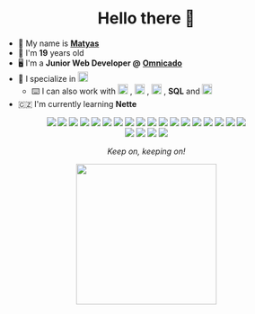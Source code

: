 
<h1 align="center">Hello there 👋</h1>

- :man: My name is <a href="https://www.linkedin.com/in/matyas-zavora/?locale=en_US">**Matyas**</a> 
- :calendar: I'm **19** years old
- :desktop_computer: I'm a **Junior Web Developer @** <a href="https://omnicado.com/">**Omnicado**</a>  
- :elephant: I specialize in <img src="https://cdn.worldvectorlogo.com/logos/php-1.svg" alt="PHP" height="18" style="margin-top: 1px;"/>  
	- :keyboard: I can also work with <img src="https://cdn.worldvectorlogo.com/logos/javascript-1.svg" alt="Javascript" height="18" style="margin-top: 1px;"/>  , <img src="https://cdn.worldvectorlogo.com/logos/html-1.svg" alt="HTML" height="18" style="margin-top: 1px;"/>  , <img src="https://cdn.worldvectorlogo.com/logos/css-3.svg" alt="CSS" height="18" style="margin-top: 1px;"/>  , **SQL** and <img src="https://cdn.worldvectorlogo.com/logos/c--4.svg" alt="C#" height="18" style="margin-top: 1px;"/>
- :czech_republic: I'm currently learning **Nette**

<p align="middle">
	<a href="https://en.wikipedia.org/wiki/Neon_Genesis_Evangelion" target=”_blank”><img src="https://cyber.dabamos.de/88x31/evangelion.gif"></a>
	<a href="#"><img src="https://cyber.dabamos.de/88x31/github-check.gif"></a>
	<a href="https://store.steampowered.com/app/70/HalfLife/" target=”_blank”><img src="https://cyber.dabamos.de/88x31/half-life.gif"></a>
	<img src="https://cyber.dabamos.de/88x31/hatems.gif">
	<img src="https://cyber.dabamos.de/88x31/imissxp.gif">
	<img src="https://cyber.dabamos.de/88x31/linux_powered.gif">
	<img src="https://capstasher.neocities.org/88x31Buttons/mysqla.gif">
	<a href="https://neocities.org" target=”_blank”><img src="https://cyber.dabamos.de/88x31/neocities3.gif"></a>
	<img src="https://cyber.dabamos.de/88x31/nft.gif">
	<a href="https://getpaint.net" target=”_blank”><img src="https://cyber.dabamos.de/88x31/paintnet.gif"></a>
	<img src="https://cyber.dabamos.de/88x31/php4_88x31.gif">
	<img src="https://cyber.dabamos.de/88x31/proxmox.gif">
	<img src="https://cyber.dabamos.de/88x31/anythingbut.gif">
	<img src="https://cyber.dabamos.de/88x31/bitwarden.gif">
	<img src="https://cyber.dabamos.de/88x31/cssdif.gif">
	<img src="https://anlucas.neocities.org/drpepper.gif">
	<a href="https://dimden.dev/" target=”_blank”><img src="https://dimden.dev/services/images/88x31.gif"></a>
	<a href="https://open.spotify.com/artist/1oR9pQhucVTJyi5lH2Y2iT?si=6v0MH531S4GDkDPpf_oKfQ" target=”_blank”><img src="https://capstasher.neocities.org/88x31Buttons/banshee.gif"></a>
	<br>
	<a href="https://github.com/matyas-zavora/aplha-2" target=”_blank”><img src="https://i.imgur.com/ScRkrUB.png"></a>
	<a href="https://github.com/matyas-zavora/aplha-3" target=”_blank”><img src="https://i.imgur.com/ZlOFKrb.png"></a>
	<a href="https://github.com/matyas-zavora/aplha-4" target=”_blank”><img src="https://i.imgur.com/6PwuXPw.png"></a>
	<a href="https://github.com/Prochyxd/MojeRande" target=”_blank”><img src="https://i.imgur.com/BUcUbaH.png"></a>
</p>


<p align="middle"><i>Keep on, keeping on!</i></p>
<p align="middle"><img src="https://media4.giphy.com/media/v1.Y2lkPTc5MGI3NjExZmJ4OWRwcnFwMGZ4c3FxNnVodXV6eGljOGo0YzJzaHdpNzE5NjRqMSZlcD12MV9pbnRlcm5hbF9naWZfYnlfaWQmY3Q9Zw/UvVukMYygtu5XYOyes/giphy.gif" width="250" height="250"></p>
